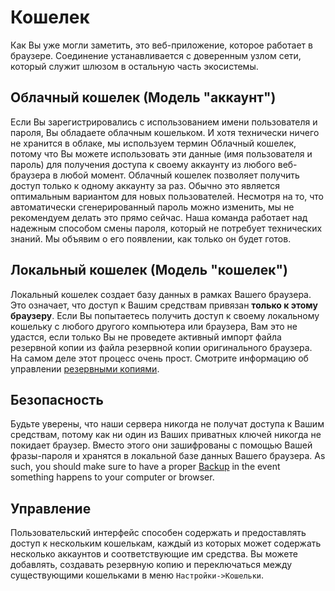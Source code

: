 # Кошелек

Как Вы уже могли заметить, это веб-приложение, которое работает в браузере. Соединение устанавливается с доверенным узлом сети, который служит шлюзом в остальную часть экосистемы.

## Облачный кошелек (Модель "аккаунт")

Если Вы зарегистрировались с использованием имени пользователя и пароля, Вы обладаете облачным кошельком. И хотя технически ничего не хранится в облаке, мы используем термин Облачный кошелек, потому что Вы можете использовать эти данные (имя пользователя и пароль) для получения доступа к своему аккаунту из любого веб-браузера в любой момент. Облачный кошелек позволяет получить доступ только к одному аккаунту за раз. Обычно это является оптимальным вариантом для новых пользователей. Несмотря на то, что автоматически сгенерированный пароль можно изменить, мы не рекомендуем делать это прямо сейчас. Наша команда работает над надежным способом смены пароля, который не потребует технических знаний. Мы объявим о его появлении, как только он будет готов.

## Локальный кошелек (Модель "кошелек")

Локальный кошелек создает базу данных в рамках Вашего браузера. Это означает, что доступ к Вашим средствам привязан **только к этому браузеру**. Если Вы попытаетесь получить доступ к своему локальному кошельку с любого другого компьютера или браузера, Вам это не удастся, если только Вы не проведете активный импорт файла резервной копии из файла резервной копии оригинального браузера. На самом деле этот процесс очень прост. Смотрите информацию об управлении [резервными копиями](/help/introduction/backups).

## Безопасность

Будьте уверены, что наши сервера никогда не получат доступа к Вашим средствам, потому как ни один из Ваших приватных ключей никогда не покидает браузер. Вместо этого они зашифрованы с помощью Вашей фразы-пароля и хранятся в локальной базе данных Вашего браузера. As such, you should make sure to have a proper [Backup](../introduction/backups.md) in the event something happens to your computer or browser.

## Управление

Пользовательский интерфейс способен содержать и предоставлять доступ к нескольким кошелькам, каждый из которых может содержать несколько аккаунтов и соответствующие им средства. Вы можете добавлять, создавать резервную копию и переключаться между существующими кошельками в меню `Настройки->Кошельки`.